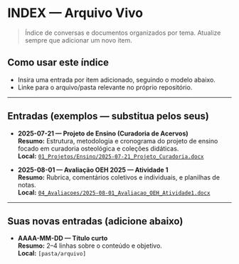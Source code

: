 # INDEX — Arquivo Vivo

> Índice de conversas e documentos organizados por tema. Atualize sempre que adicionar um novo item.

## Como usar este índice
- Insira uma entrada por item adicionado, seguindo o modelo abaixo.
- Linke para o arquivo/pasta relevante no próprio repositório.

---

## Entradas (exemplos — substitua pelos seus)
- **2025-07-21 — Projeto de Ensino (Curadoria de Acervos)**  
  **Resumo:** Estrutura, metodologia e cronograma do projeto de ensino focado em curadoria osteológica e coleções didáticas.  
  **Local:** [`01_Projetos/Ensino/2025-07-21_Projeto_Curadoria.docx`](01_Projetos/Ensino/2025-07-21_Projeto_Curadoria.docx)

- **2025-08-01 — Avaliação OEH 2025 — Atividade 1**  
  **Resumo:** Rubrica, comentários coletivos e individuais, e planilhas de notas.  
  **Local:** [`04_Avaliacoes/2025-08-01_Avaliacao_OEH_Atividade1.docx`](04_Avaliacoes/2025-08-01_Avaliacao_OEH_Atividade1.docx)

---

## Suas novas entradas (adicione abaixo)
- **AAAA-MM-DD — Título curto**  
  **Resumo:** 2–4 linhas sobre o conteúdo e objetivo.  
  **Local:** `[pasta/arquivo]`
